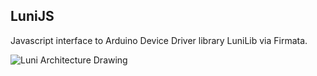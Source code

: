 ## LuniJS
Javascript interface to Arduino Device Driver library LuniLib via Firmata.

![Luni Architecture Drawing](https://cloud.githubusercontent.com/assets/1281452/15873302/e48af75e-2cb2-11e6-97bc-88953287a881.png)
